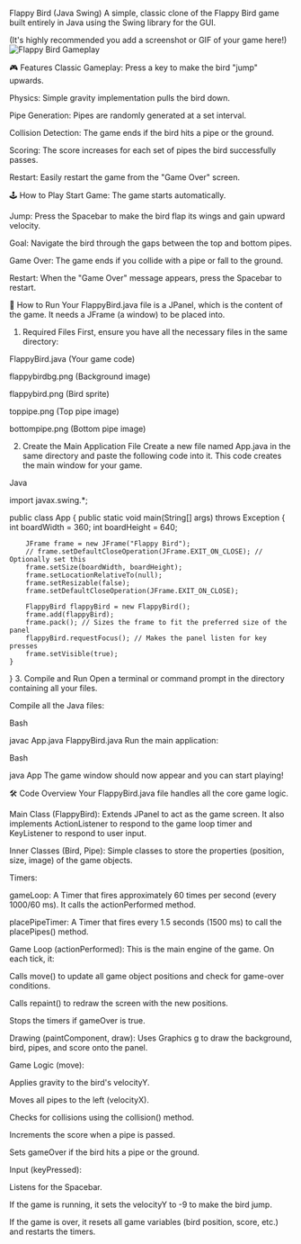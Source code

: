 Flappy Bird (Java Swing)
A simple, classic clone of the Flappy Bird game built entirely in Java using the Swing library for the GUI.

(It's highly recommended you add a screenshot or GIF of your game here!) ![Flappy Bird Gameplay](gameplay.png)

🎮 Features
Classic Gameplay: Press a key to make the bird "jump" upwards.

Physics: Simple gravity implementation pulls the bird down.

Pipe Generation: Pipes are randomly generated at a set interval.

Collision Detection: The game ends if the bird hits a pipe or the ground.

Scoring: The score increases for each set of pipes the bird successfully passes.

Restart: Easily restart the game from the "Game Over" screen.

🕹️ How to Play
Start Game: The game starts automatically.

Jump: Press the Spacebar to make the bird flap its wings and gain upward velocity.

Goal: Navigate the bird through the gaps between the top and bottom pipes.

Game Over: The game ends if you collide with a pipe or fall to the ground.

Restart: When the "Game Over" message appears, press the Spacebar to restart.

🚀 How to Run
Your FlappyBird.java file is a JPanel, which is the content of the game. It needs a JFrame (a window) to be placed into.

1. Required Files
First, ensure you have all the necessary files in the same directory:

FlappyBird.java (Your game code)

flappybirdbg.png (Background image)

flappybird.png (Bird sprite)

toppipe.png (Top pipe image)

bottompipe.png (Bottom pipe image)

2. Create the Main Application File
Create a new file named App.java in the same directory and paste the following code into it. This code creates the main window for your game.

Java

import javax.swing.*;

public class App {
    public static void main(String[] args) throws Exception {
        int boardWidth = 360;
        int boardHeight = 640;

        JFrame frame = new JFrame("Flappy Bird");
        // frame.setDefaultCloseOperation(JFrame.EXIT_ON_CLOSE); // Optionally set this
        frame.setSize(boardWidth, boardHeight);
        frame.setLocationRelativeTo(null);
        frame.setResizable(false);
        frame.setDefaultCloseOperation(JFrame.EXIT_ON_CLOSE);

        FlappyBird flappyBird = new FlappyBird();
        frame.add(flappyBird);
        frame.pack(); // Sizes the frame to fit the preferred size of the panel
        flappyBird.requestFocus(); // Makes the panel listen for key presses
        frame.setVisible(true);
    }
}
3. Compile and Run
Open a terminal or command prompt in the directory containing all your files.

Compile all the Java files:

Bash

javac App.java FlappyBird.java
Run the main application:

Bash

java App
The game window should now appear and you can start playing!

🛠️ Code Overview
Your FlappyBird.java file handles all the core game logic.

Main Class (FlappyBird): Extends JPanel to act as the game screen. It also implements ActionListener to respond to the game loop timer and KeyListener to respond to user input.

Inner Classes (Bird, Pipe): Simple classes to store the properties (position, size, image) of the game objects.

Timers:

gameLoop: A Timer that fires approximately 60 times per second (every 1000/60 ms). It calls the actionPerformed method.

placePipeTimer: A Timer that fires every 1.5 seconds (1500 ms) to call the placePipes() method.

Game Loop (actionPerformed): This is the main engine of the game. On each tick, it:

Calls move() to update all game object positions and check for game-over conditions.

Calls repaint() to redraw the screen with the new positions.

Stops the timers if gameOver is true.

Drawing (paintComponent, draw): Uses Graphics g to draw the background, bird, pipes, and score onto the panel.

Game Logic (move):

Applies gravity to the bird's velocityY.

Moves all pipes to the left (velocityX).

Checks for collisions using the collision() method.

Increments the score when a pipe is passed.

Sets gameOver if the bird hits a pipe or the ground.

Input (keyPressed):

Listens for the Spacebar.

If the game is running, it sets the velocityY to -9 to make the bird jump.

If the game is over, it resets all game variables (bird position, score, etc.) and restarts the timers.